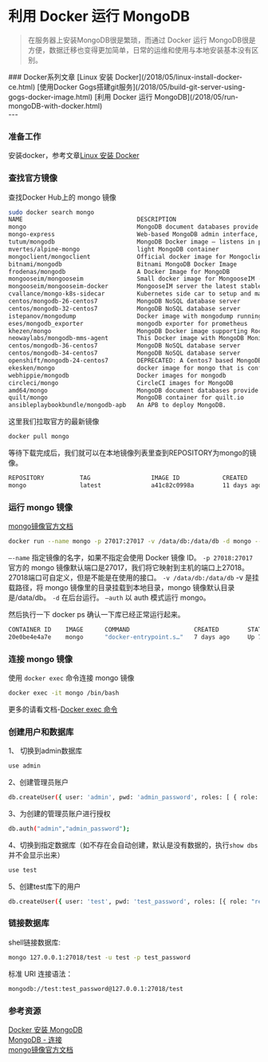 # 利用 Docker 运行 MongoDB

> 在服务器上安装MongoDB很是繁琐，而通过 Docker 运行 MongoDB很是方便，数据迁移也变得更加简单，日常的运维和使用与本地安装基本没有区别。

<div class="nav-list">
### Docker系列文章
[Linux 安装 Docker](/2018/05/linux-install-docker-ce.html)
[使用Docker Gogs搭建git服务](/2018/05/build-git-server-using-gogs-docker-image.html)
[利用 Docker 运行 MongoDB](/2018/05/run-mongoDB-with-docker.html)
</div>
---

### 准备工作
安装docker，参考文章[Linux 安装 Docker](/2018/05/linux-install-docker-ce.html)

### 查找官方镜像
查找Docker Hub上的 mongo 镜像
```bash
sudo docker search mongo
NAME                                DESCRIPTION                                     STARS               OFFICIAL            AUTOMATED
mongo                               MongoDB document databases provide high avai…   4916                [OK]
mongo-express                       Web-based MongoDB admin interface, written w…   288                 [OK]
tutum/mongodb                       MongoDB Docker image – listens in port 27017…   224                                     [OK]
mvertes/alpine-mongo                light MongoDB container                         79                                      [OK]
mongoclient/mongoclient             Official docker image for Mongoclient, featu…   54                                      [OK]
bitnami/mongodb                     Bitnami MongoDB Docker Image                    46                                      [OK]
frodenas/mongodb                    A Docker Image for MongoDB                      17                                      [OK]
mongooseim/mongooseim               Small docker image for MongooseIM - robust a…   16
mongooseim/mongooseim-docker        MongooseIM server the latest stable version     11                                      [OK]
cvallance/mongo-k8s-sidecar         Kubernetes side car to setup and maintain a …   8                                       [OK]
centos/mongodb-26-centos7           MongoDB NoSQL database server                   5
centos/mongodb-32-centos7           MongoDB NoSQL database server                   5
istepanov/mongodump                 Docker image with mongodump running as a cro…   5                                       [OK]
eses/mongodb_exporter               mongodb exporter for prometheus                 4                                       [OK]
khezen/mongo                        MongoDB Docker image supporting RocksDB stor…   4                                       [OK]
neowaylabs/mongodb-mms-agent        This Docker image with MongoDB Monitoring Ag…   2                                       [OK]
centos/mongodb-36-centos7           MongoDB NoSQL database server                   2
centos/mongodb-34-centos7           MongoDB NoSQL database server                   1
openshift/mongodb-24-centos7        DEPRECATED: A Centos7 based MongoDB v2.4 ima…   1
ekesken/mongo                       docker image for mongo that is configurable …   1                                       [OK]
webhippie/mongodb                   Docker images for mongodb                       1                                       [OK]
circleci/mongo                      CircleCI images for MongoDB                     1                                       [OK]
amd64/mongo                         MongoDB document databases provide high avai…   0
quilt/mongo                         MongoDB container for quilt.io                  0                                       [OK]
ansibleplaybookbundle/mongodb-apb   An APB to deploy MongoDB.                       0                                       [OK]
```
这里我们拉取官方的最新镜像
```bash
docker pull mongo
```
等待下载完成后，我们就可以在本地镜像列表里查到REPOSITORY为mongo的镜像。
```bash
REPOSITORY          TAG                 IMAGE ID            CREATED             SIZE
mongo               latest              a41c82c0998a        11 days ago         380MB
```
### 运行 mongo 镜像
[mongo镜像官方文档](https://hub.docker.com/_/mongo/)
```bash
docker run --name mongo -p 27017:27017 -v /data/db:/data/db -d mongo --auth
```
`—-name` 指定镜像的名字，如果不指定会使用 Docker 镜像 ID。
`-p 27018:27017` 官方的 mongo 镜像默认端口是27017，我们将它映射到主机的端口上27018。 27018端口可自定义，但是不能是在使用的接口。
`-v /data/db:/data/db` -v 是挂载路径，将 mongo 镜像里的目录挂载到本地目录，mongo 镜像默认目录是/data/db。
`-d` 在后台运行。
`—auth` 以 auth 模式运行 mongo。

然后执行一下 docker ps 确认一下库已经正常运行起来。
```bash
CONTAINER ID    IMAGE      COMMAND                  CREATED        STATUS        PORTS                      NAMES
20e0be4e4a7e    mongo      "docker-entrypoint.s…"   7 days ago     Up 7 days     0.0.0.0:20188->27017/tcp   mongo
```

### 连接 mongo 镜像
使用 `docker exec` 命令连接 mongo 镜像
```bash
docker exec -it mongo /bin/bash
```
更多的请看文档-[Docker exec 命令](http://www.runoob.com/docker/docker-exec-command.html)

### 创建用户和数据库 
1、 切换到admin数据库
```bash
use admin
```

2、创建管理员账户
```bash
db.createUser({ user: 'admin', pwd: 'admin_password', roles: [ { role: "userAdminAnyDatabase", db: "admin" } ] });
```

3、为创建的管理员账户进行授权
```bash
db.auth("admin","admin_password");
```

4、切换到指定数据库（如不存在会自动创建，默认是没有数据的，执行`show dbs`并不会显示出来）
```bash
use test
```

5、创建test库下的用户
```bash
db.createUser({ user: 'test', pwd: 'test_password', roles: [{ role: "readWrite", db: "test" }] });
```

### 链接数据库 

shell链接数据库:
```bash
mongo 127.0.0.1:27018/test -u test -p test_password
```

标准 URI 连接语法：
```bash
mongodb://test:test_password@127.0.0.1:27018/test
```

### 参考资源

[Docker 安装 MongoDB](http://www.runoob.com/docker/docker-install-mongodb.html)  
[MongoDB - 连接](http://www.runoob.com/mongodb/mongodb-connections.html)  
[mongo镜像官方文档](https://hub.docker.com/_/mongo/)
